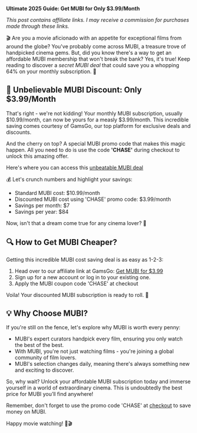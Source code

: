 **Ultimate 2025 Guide: Get MUBI for Only $3.99/Month**

*This post contains affiliate links. I may receive a commission for purchases made through these links.*

🎬 Are you a movie aficionado with an appetite for exceptional films from around the globe? You've probably come across MUBI, a treasure trove of handpicked cinema gems. But, did you know there's a way to get an affordable MUBI membership that won't break the bank? Yes, it's true! Keep reading to discover a *secret MUBI deal* that could save you a whopping 64% on your monthly subscription. 🎉

## **🚀 Unbelievable MUBI Discount: Only $3.99/Month**

That's right - we're not kidding! Your monthly MUBI subscription, usually $10.99/month, can now be yours for a measly $3.99/month. This incredible saving comes courtesy of GamsGo, our top platform for exclusive deals and discounts. 

And the cherry on top? A special MUBI promo code that makes this magic happen. All you need to do is use the code **'CHASE'** during checkout to unlock this amazing offer.

Here's where you can access this [unbeatable MUBI deal](https://www.gamsgo.com/partner/ykeX7B)

💰 Let's crunch numbers and highlight your savings:

- Standard MUBI cost: $10.99/month
- Discounted MUBI cost using 'CHASE' promo code: $3.99/month
- Savings per month: $7
- Savings per year: $84

Now, isn't that a dream come true for any cinema lover? 💖

## **🔍 How to Get MUBI Cheaper?**

Getting this incredible MUBI cost saving deal is as easy as 1-2-3:

1. Head over to our affiliate link at GamsGo: [Get MUBI for $3.99](https://www.gamsgo.com/partner/ykeX7B)
2. Sign up for a new account or log in to your existing one. 
3. Apply the MUBI coupon code 'CHASE' at checkout

Voila! Your discounted MUBI subscription is ready to roll. 🎥

## **💡 Why Choose MUBI?**

If you're still on the fence, let's explore why MUBI is worth every penny:

- MUBI's expert curators handpick every film, ensuring you only watch the best of the best.
- With MUBI, you're not just watching films - you're joining a global community of film lovers.
- MUBI's selection changes daily, meaning there's always something new and exciting to discover.

So, why wait? Unlock your affordable MUBI subscription today and immerse yourself in a world of extraordinary cinema. This is undoubtedly the best price for MUBI you’ll find anywhere!

Remember, don't forget to use the promo code 'CHASE' at [checkout](https://www.gamsgo.com/partner/ykeX7B) to save money on MUBI.

Happy movie watching! 🍿🎬